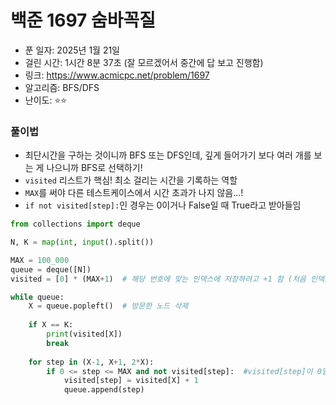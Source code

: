 # 백준 1697 숨바꼭질

- 푼 일자: 2025년 1월 21일
- 걸린 시간: 1시간 8분 37초 (잘 모르겠어서 중간에 답 보고 진행함) 
- 링크: https://www.acmicpc.net/problem/1697
- 알고리즘: BFS/DFS
- 난이도: ⭐️⭐️

### 풀이법

- 최단시간을 구하는 것이니까 BFS 또는 DFS인데, 깊게 들어가기 보다 여러 개를 보는 게 나으니까 BFS로 선택하기! 
- `visited` 리스트가 핵심! 최소 걸리는 시간을 기록하는 역할
- `MAX`를 써야 다른 테스트케이스에서 시간 초과가 나지 않음...! 
- `if not visited[step]:`인 경우는 0이거나 False일 때 True라고 받아들임

```py
from collections import deque

N, K = map(int, input().split())

MAX = 100_000
queue = deque([N])
visited = [0] * (MAX+1)  # 해당 번호에 맞는 인덱스에 저장하려고 +1 함 (처음 인덱스는 0이니까)

while queue:
    X = queue.popleft()  # 방문한 노드 삭제
    
    if X == K: 
        print(visited[X])
        break
    
    for step in (X-1, X+1, 2*X):
        if 0 <= step <= MAX and not visited[step]:  #visited[step]이 0일때
            visited[step] = visited[X] + 1
            queue.append(step)
```